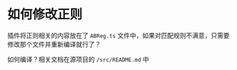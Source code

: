 # 如何修改正则

插件将正则相关的内容放在了 `ABReg.ts` 文件中，如果对匹配规则不满意，只需要修改那个文件并重新编译就行了？

如何编译？相关文档在源项目的 `/src/README.md` 中



